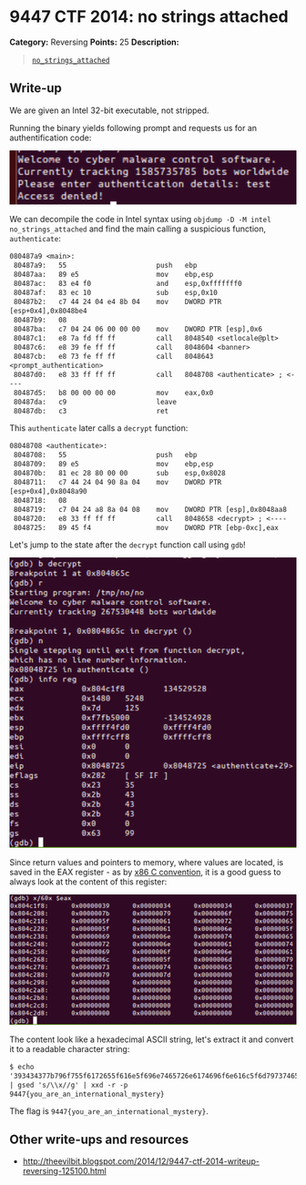 # 9447 CTF 2014: no strings attached

**Category:** Reversing
**Points:** 25
**Description:**

> [`no_strings_attached`](no_strings_attached)

## Write-up

We are given an Intel 32-bit executable, not stripped.

Running the binary yields following prompt and requests us for an authentification code:

![](prompt.png)

We can decompile the code in Intel syntax using `objdump -D -M intel no_strings_attached` and find the main calling a suspicious function, `authenticate`:


```
080487a9 <main>:
 80487a9:	55                   	push   ebp
 80487aa:	89 e5                	mov    ebp,esp
 80487ac:	83 e4 f0             	and    esp,0xfffffff0
 80487af:	83 ec 10             	sub    esp,0x10
 80487b2:	c7 44 24 04 e4 8b 04 	mov    DWORD PTR [esp+0x4],0x8048be4
 80487b9:	08 
 80487ba:	c7 04 24 06 00 00 00 	mov    DWORD PTR [esp],0x6
 80487c1:	e8 7a fd ff ff       	call   8048540 <setlocale@plt>
 80487c6:	e8 39 fe ff ff       	call   8048604 <banner>
 80487cb:	e8 73 fe ff ff       	call   8048643 <prompt_authentication>
 80487d0:	e8 33 ff ff ff       	call   8048708 <authenticate> ; <----
 80487d5:	b8 00 00 00 00       	mov    eax,0x0
 80487da:	c9                   	leave  
 80487db:	c3                   	ret 
```

This `authenticate` later calls a `decrypt` function:

```
08048708 <authenticate>:
 8048708:	55                   	push   ebp
 8048709:	89 e5                	mov    ebp,esp
 804870b:	81 ec 28 80 00 00    	sub    esp,0x8028
 8048711:	c7 44 24 04 90 8a 04 	mov    DWORD PTR [esp+0x4],0x8048a90
 8048718:	08 
 8048719:	c7 04 24 a8 8a 04 08 	mov    DWORD PTR [esp],0x8048aa8
 8048720:	e8 33 ff ff ff       	call   8048658 <decrypt> ; <----
 8048725:	89 45 f4             	mov    DWORD PTR [ebp-0xc],eax
```
Let's jump to the state after the `decrypt` function call using `gdb`!

![](registers.png)

Since return values and pointers to memory, where values are located, is saved in the EAX register - as by [x86 C convention](http://en.wikibooks.org/wiki/X86_Disassembly/Calling_Conventions#CDECL), it is a good guess to always look at the content of this register:

![](eax_content.png)

The content look like a hexadecimal ASCII string, let's extract it and convert it to a readable character string:


```
$ echo '393434377b796f755f6172655f616e5f696e7465726e6174696f6e616c5f6d7973746572797d' | gsed 's/\\x//g' | xxd -r -p
9447{you_are_an_international_mystery}
```

The flag is `9447{you_are_an_international_mystery}`.

## Other write-ups and resources

* <http://theevilbit.blogspot.com/2014/12/9447-ctf-2014-writeup-reversing-125100.html>
